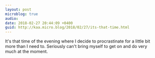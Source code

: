 ```yaml
---
layout: post
microblog: true
audio: 
date: 2018-02-27 20:44:09 +0400
guid: http://kaa.micro.blog/2018/02/27/its-that-time.html
---
```

It's that time of the evening where I decide to procrastinate for a little bit more than I need to. Seriously can't bring myself to get on and do very much at the moment.
